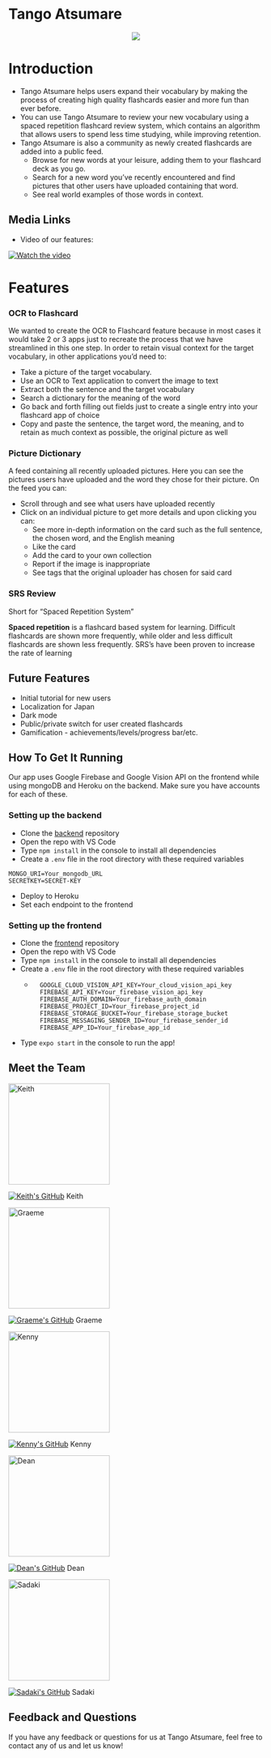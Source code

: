 # Tango Atsumare

<p align="center">
    <img src="assets/tango.png">
</p>

# Introduction

- Tango Atsumare helps users expand their vocabulary by making the process of creating high quality flashcards easier and more fun than ever before.
- You can use Tango Atsumare to review your new vocabulary using a spaced repetition flashcard review system, which contains an algorithm that allows users to spend less time studying, while improving retention.
- Tango Atsumare is also a community as newly created flashcards are added into a public feed.
  - Browse for new words at your leisure, adding them to your flashcard deck as you go.
  - Search for a new word you’ve recently encountered and find pictures that other users have uploaded containing that word.
  - See real world examples of those words in context.

## Media Links

- Video of our features:

[![Watch the video](assets/tango-video-thumbnail2.jpg)](https://www.youtube.com/watch?v=PSH1h7tCUjM)

# Features

### OCR to Flashcard

We wanted to create the OCR to Flashcard feature because in most cases it would take 2 or 3 apps just to recreate the process that we have streamlined in this one step. In order to retain visual context for the target vocabulary, in other applications you’d need to:

- Take a picture of the target vocabulary.
- Use an OCR to Text application to convert the image to text
- Extract both the sentence and the target vocabulary
- Search a dictionary for the meaning of the word
- Go back and forth filling out fields just to create a single entry into your flashcard app of choice
- Copy and paste the sentence, the target word, the meaning, and to retain as much context as possible, the original picture as well

### Picture Dictionary

A feed containing all recently uploaded pictures. Here you can see the pictures users have uploaded and the word they chose for their picture. On the feed you can:

- Scroll through and see what users have uploaded recently
- Click on an individual picture to get more details and upon clicking you can:
  - See more in-depth information on the card such as the full sentence, the chosen word, and the English meaning
  - Like the card
  - Add the card to your own collection
  - Report if the image is inappropriate
  - See tags that the original uploader has chosen for said card

### SRS Review

Short for “Spaced Repetition System”

**Spaced repetition**
is a flashcard based system for learning. Difficult flashcards are shown more frequently, while older and less difficult flashcards are shown less frequently. SRS’s have been proven to increase the rate of learning

## Future Features

- Initial tutorial for new users
- Localization for Japan
- Dark mode
- Public/private switch for user created flashcards
- Gamification - achievements/levels/progress bar/etc.

## How To Get It Running

Our app uses Google Firebase and Google Vision API on the frontend while using mongoDB and Heroku on the backend. Make sure you have accounts for each of these.

### Setting up the backend

- Clone the [backend](https://github.com/tangoatsumare/tangoatsumare-api-ts) repository
- Open the repo with VS Code
- Type `npm install` in the console to install all dependencies
- Create a `.env` file in the root directory with these required variables

```
MONGO_URI=Your_mongodb_URL
SECRETKEY=SECRET-KEY
```

- Deploy to Heroku
- Set each endpoint to the frontend

### Setting up the frontend

- Clone the [frontend](https://github.com/tangoatsumare/tangoatsumare-frontend) repository
- Open the repo with VS Code
- Type `npm install` in the console to install all dependencies
- Create a `.env` file in the root directory with these required variables
  - ```
      GOOGLE_CLOUD_VISION_API_KEY=Your_cloud_vision_api_key
      FIREBASE_API_KEY=Your_firebase_vision_api_key
      FIREBASE_AUTH_DOMAIN=Your_firebase_auth_domain
      FIREBASE_PROJECT_ID=Your_firebase_project_id
      FIREBASE_STORAGE_BUCKET=Your_firebase_storage_bucket
      FIREBASE_MESSAGING_SENDER_ID=Your_firebase_sender_id
      FIREBASE_APP_ID=Your_firebase_app_id
    ```
- Type `expo start` in the console to run the app!

## Meet the Team

<img src="assets/Keith.png" width="200" height="200" alt="Keith">

[![Keith's GitHub](assets/GitHub-Mark-32px.png)](https://github.com/keithching)
Keith

<img src="assets/Graeme.png" width="200" height="200" alt="Graeme">

[![Graeme's GitHub](assets/GitHub-Mark-32px.png)](https://github.com/graememick)
Graeme

<img src="assets/Kenny.png" width="200" height="200" alt="Kenny">

[![Kenny's GitHub](assets/GitHub-Mark-32px.png)](https://github.com/khiz125)
Kenny

<img src="assets/Dean.png" width="200" height="200" alt="Dean">

[![Dean's GitHub](assets/GitHub-Mark-32px.png)](https://github.com/gomizilla)
Dean

<img src="assets/Sadaki.png" width="200" height="200" alt="Sadaki">

[![Sadaki's GitHub](assets/GitHub-Mark-32px.png)](https://github.com/sadaki82)
Sadaki

## Feedback and Questions

If you have any feedback or questions for us at Tango Atsumare, feel free to contact any of us and let us know!

